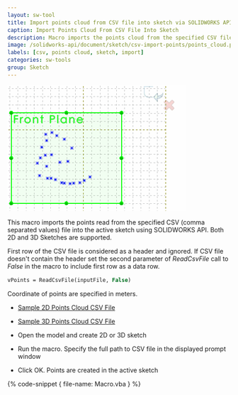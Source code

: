 ```yaml
---
layout: sw-tool
title: Import points cloud from CSV file into sketch via SOLIDWORKS API
caption: Import Points Cloud From CSV File Into Sketch
description: Macro imports the points cloud from the specified CSV file into the active 2D or 3D Sketch using SOLIDWORKS API
image: /solidworks-api/document/sketch/csv-import-points/points_cloud.png
labels: [csv, points cloud, sketch, import]
categories: sw-tools
group: Sketch
---
```

![Points cloud in the sketch](points_cloud.png)

This macro imports the points read from the specified CSV (comma separated values) file into the active sketch using SOLIDWORKS API. Both 2D and 3D Sketches are supported.

First row of the CSV file is considered as a header and ignored. If CSV file doesn't contain the header set the second parameter of *ReadCsvFile* call to *False* in the macro to include first row as a data row.

~~~ vb
vPoints = ReadCsvFile(inputFile, False)
~~~

Coordinate of points are specified in meters.

* [Sample 2D Points Cloud CSV File](points_2d.csv)
* [Sample 3D Points Cloud CSV File](points_3d.csv)

* Open the model and create 2D or 3D sketch
* Run the macro. Specify the full path to CSV file in the displayed prompt window
* Click OK. Points are created in the active sketch

{% code-snippet { file-name: Macro.vba } %}
